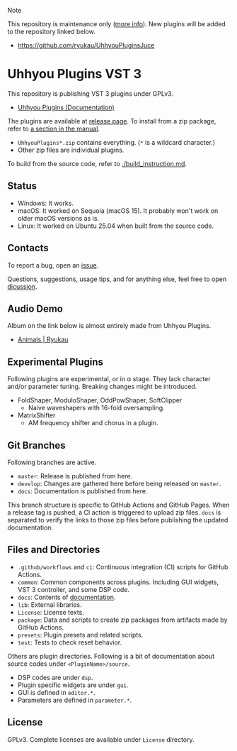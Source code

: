 > [!NOTE]
> This repository is maintenance only ([more info](https://github.com/ryukau/VSTPlugins/issues/59)). New plugins will be added to the repository linked below.
>
> - https://github.com/ryukau/UhhyouPluginsJuce
>

# Uhhyou Plugins VST 3
This repository is publishing VST 3 plugins under GPLv3.

- [Uhhyou Plugins (Documentation)](https://ryukau.github.io/VSTPlugins/)

The plugins are available at [release page](https://github.com/ryukau/VSTPlugins/releases). To install from a zip package, refer to [a section in the manual](https://ryukau.github.io/VSTPlugins/manual/SevenDelay/SevenDelay_en.html#installation).

- `UhhyouPlugins*.zip` contains everything. (`*` is a wildcard character.)
- Other zip files are individual plugins.

To build from the source code, refer to [./build_instruction.md](https://github.com/ryukau/VSTPlugins/blob/master/build_instruction.md).

## Status
- Windows: It works.
- macOS: It worked on Sequoia (macOS 15). It probably won't work on older macOS versions as is.
- Linux: It worked on Ubuntu 25.04 when built from the source code.

## Contacts
To report a bug, open an [issue](https://github.com/ryukau/VSTPlugins/issues).

Questions, suggestions, usage tips, and for anything else, feel free to open [dicussion](https://github.com/ryukau/VSTPlugins/discussions).

## Audio Demo
Album on the link below is almost entirely made from Uhhyou Plugins.

- [Animals | Ryukau](https://ryukau.bandcamp.com/album/animals)

## Experimental Plugins
Following plugins are experimental, or in α stage. They lack character and/or parameter tuning. Breaking changes might be introduced.

- FoldShaper, ModuloShaper, OddPowShaper, SoftClipper
  - Naive waveshapers with 16-fold oversampling.
- MatrixShifter
  - AM frequency shifter and chorus in a plugin.

## Git Branches
Following branches are active.

- `master`: Release is published from here.
- `develop`: Changes are gathered here before being released on `master`.
- `docs`: Documentation is published from here.

This branch structure is specific to GitHub Actions and GitHub Pages. When a release tag is pushed, a CI action is triggered to upload zip files. `docs` is separated to verify the links to those zip files before publishing the updated documentation.

## Files and Directories
- `.github/workflows` and `ci`: Continuous integration (CI) scripts for GitHub Actions.
- `common`: Common components across plugins. Including GUI widgets, VST 3 controller, and some DSP code.
- `docs`: Contents of [documentation](https://ryukau.github.io/VSTPlugins/).
- `lib`: External libraries.
- `License`: License texts.
- `package`: Data and scripts to create zip packages from artifacts made by GitHub Actions.
- `presets`: Plugin presets and related scripts.
- `test`: Tests to check reset behavior.

Others are plugin directories. Following is a bit of documentation about source codes under `<PluginName>/source`.

- DSP codes are under `dsp`.
- Plugin specific widgets are under `gui`.
- GUI is defined in `editor.*`.
- Parameters are defined in `parameter.*`.

## License
GPLv3. Complete licenses are available under `License` directory.
